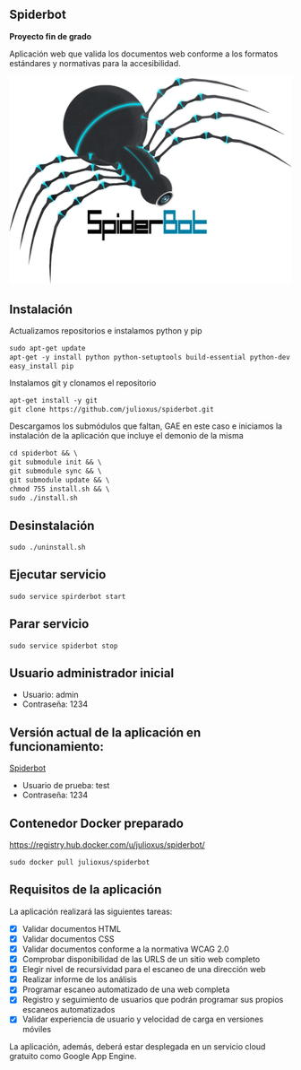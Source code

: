 Spiderbot
----------------------------------

**Proyecto fin de grado**

Aplicación web que valida los documentos web conforme a los formatos estándares y normativas para la accesibilidad.

![logo](https://raw.githubusercontent.com/julioxus/spiderbot/master/src/static/images/logo.png)

## Instalación

Actualizamos repositorios e instalamos python y pip

    sudo apt-get update
    apt-get -y install python python-setuptools build-essential python-dev
    easy_install pip

Instalamos git y clonamos el repositorio

    apt-get install -y git
    git clone https://github.com/julioxus/spiderbot.git

Descargamos los submódulos que faltan, GAE en este caso e iniciamos la instalación de la aplicación que incluye el demonio de la misma

    cd spiderbot && \
    git submodule init && \
    git submodule sync && \
    git submodule update && \
    chmod 755 install.sh && \
    sudo ./install.sh
    
## Desinstalación
    sudo ./uninstall.sh
    
## Ejecutar servicio
    sudo service spirderbot start
    
## Parar servicio
    sudo service spiderbot stop
    
## Usuario administrador inicial
 * Usuario: admin
 * Contraseña: 1234

## Versión actual de la aplicación en funcionamiento:

[Spiderbot](http://spiderbot-ugr.appspot.com/)

* Usuario de prueba: test
* Contraseña: 1234

## Contenedor Docker preparado

https://registry.hub.docker.com/u/julioxus/spiderbot/

    sudo docker pull julioxus/spiderbot

## Requisitos de la aplicación

La aplicación realizará las siguientes tareas:

* [X] Validar documentos HTML
* [X] Validar documentos CSS
* [X] Validar documentos conforme a la normativa WCAG 2.0
* [X] Comprobar disponibilidad de las URLS de un sitio web completo
* [X] Elegir nivel de recursividad para el escaneo de una dirección web
* [X] Realizar informe de los análisis
* [X] Programar escaneo automatizado de una web completa
* [X] Registro y seguimiento de usuarios que podrán programar sus propios escaneos automatizados
* [X] Validar experiencia de usuario y velocidad de carga en versiones móviles

La aplicación, además, deberá estar desplegada en un servicio cloud gratuito como Google App Engine.
